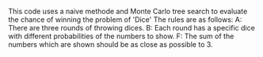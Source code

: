This code uses a naive methode and Monte Carlo tree search to evaluate the chance of winning the problem of 'Dice'
The rules are as follows:
A: There are three rounds of throwing dices.
B: Each round has a specific dice with different probabilities of the numbers to show.
F: The sum of the numbers which are shown should be as close as possible to 3.
